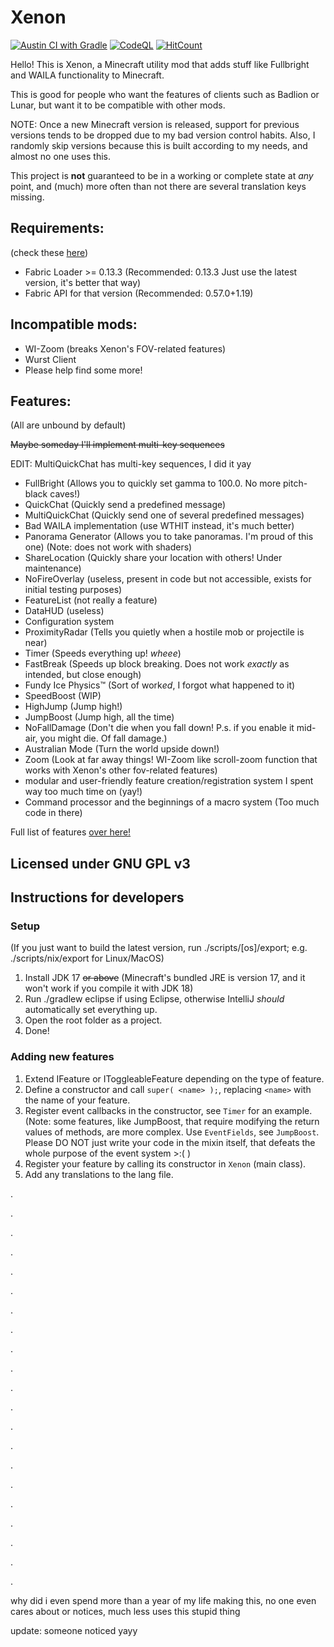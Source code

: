 # Xenon

[![Austin CI with Gradle](https://github.com/AV306/xenon/actions/workflows/austin_gradle.yml/badge.svg)](https://github.com/AV306/xenon/actions/workflows/austin_gradle.yml)
[![CodeQL](https://github.com/AV306/xenon/actions/workflows/codeql-analysis.yml/badge.svg)](https://github.com/AV306/xenon/actions/workflows/codeql-analysis.yml)
[![HitCount](https://hits.dwyl.com/AV306/xenon.svg?style=flat&show=unique)](http://hits.dwyl.com/AV306/xenon)

Hello! This is Xenon, a Minecraft utility mod that adds stuff like Fullbright and WAILA functionality to Minecraft.

This is good for people who want the features of clients such as Badlion or Lunar, but want it to be compatible with other mods.

NOTE: Once a new Minecraft version is released, support for previous versions tends to be dropped due to my bad version control habits. Also, I randomly skip versions because this is built according to my needs, and almost no one uses this.

This project is **not** guaranteed to be in a working or complete state at *any* point, and (much) more often than not there are several translation keys missing.

## Requirements:

(check these [here](https://fabricmc.net/develop))

- Fabric Loader >= 0.13.3 (Recommended: 0.13.3 Just use the latest version, it's better that way)
- Fabric API for that version (Recommended: 0.57.0+1.19)

## Incompatible mods:

- WI-Zoom (breaks Xenon's FOV-related features)
- Wurst Client
- Please help find some more!

## Features:

(All are unbound by default)

~~Maybe someday I'll implement multi-key sequences~~

EDIT: MultiQuickChat has multi-key sequences, I did it yay

- FullBright (Allows you to quickly set gamma to 100.0. No more pitch-black caves!)
- QuickChat (Quickly send a predefined message)
- MultiQuickChat (Quickly send one of several predefined messages)
- Bad WAILA implementation (use WTHIT instead, it's much better)
- Panorama Generator (Allows you to take panoramas. I'm proud of this one) (Note: does not work with shaders)
- ShareLocation (Quickly share your location with others! Under maintenance)
- NoFireOverlay (useless, present in code but not accessible, exists for initial testing purposes)
- FeatureList (not really a feature)
- DataHUD (useless)
- Configuration system
- ProximityRadar (Tells you quietly when a hostile mob or projectile is near)
- Timer (Speeds everything up! *wheee*)
- FastBreak (Speeds up block breaking. Does not work *exactly* as intended, but close enough)
- Fundy Ice Physics™ (Sort of work*ed*, I forgot what happened to it)
- SpeedBoost (WIP)
- HighJump (Jump high!)
- JumpBoost (Jump high, all the time)
- NoFallDamage (Don't die when you fall down! P.s. if you enable it mid-air, you might die. Of fall damage.)
- Australian Mode (Turn the world upside down!)
- Zoom (Look at far away things! WI-Zoom like scroll-zoom function that works with Xenon's other fov-related features)
- modular and user-friendly feature creation/registration system I spent way too much time on (yay!)
- Command processor and the beginnings of a macro system (Too much code in there)

Full list of features [over here!](FEATURES.md)

## Licensed under GNU GPL v3

## Instructions for developers

### Setup

(If you just want to build the latest version, run ./scripts/\[os\]/export; e.g. ./scripts/nix/export for Linux/MacOS)

1. Install JDK 17 ~~or above~~ (Minecraft's bundled JRE is version 17, and it won't work if you compile it with JDK 18)
2. Run ./gradlew eclipse if using Eclipse, otherwise IntelliJ *should* automatically set everything up.
3. Open the root folder as a project.
4. Done!

### Adding new features

1. Extend IFeature or IToggleableFeature depending on the type of feature.
2. Define a constructor and call `super( <name> );`, replacing `<name>` with the name of your feature.
3. Register event callbacks in the constructor, see `Timer` for an example. (Note: some features, like JumpBoost, that require  modifying the return values of methods, are more complex. Use `EventFields`, see `JumpBoost`. Please DO NOT just write your code in the mixin itself, that defeats the whole purpose of the event system >:( )
4. Register your feature by calling its constructor in `Xenon` (main class).
5. Add any translations to the lang file.

.

.

.

.

.

.

.

.

.

.

.

.

.

.

.

.

.

.

.

.

.

why did i even spend more than a year of my life making this, no one even cares about or notices, much less uses this stupid thing

update: someone noticed yayy
